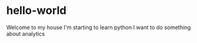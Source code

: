 # hello-world
Welcome to my house
I'm starting to learn python
I want to do something about analytics 
